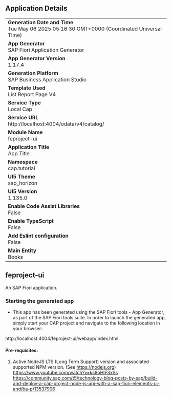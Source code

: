 ## Application Details
|               |
| ------------- |
|**Generation Date and Time**<br>Tue May 06 2025 05:16:30 GMT+0000 (Coordinated Universal Time)|
|**App Generator**<br>SAP Fiori Application Generator|
|**App Generator Version**<br>1.17.4|
|**Generation Platform**<br>SAP Business Application Studio|
|**Template Used**<br>List Report Page V4|
|**Service Type**<br>Local Cap|
|**Service URL**<br>http://localhost:4004/odata/v4/catalog/|
|**Module Name**<br>feproject-ui|
|**Application Title**<br>App Title|
|**Namespace**<br>cap.tutorial|
|**UI5 Theme**<br>sap_horizon|
|**UI5 Version**<br>1.135.0|
|**Enable Code Assist Libraries**<br>False|
|**Enable TypeScript**<br>False|
|**Add Eslint configuration**<br>False|
|**Main Entity**<br>Books|

## feproject-ui

An SAP Fiori application.

### Starting the generated app

-   This app has been generated using the SAP Fiori tools - App Generator, as part of the SAP Fiori tools suite.  In order to launch the generated app, simply start your CAP project and navigate to the following location in your browser:

http://localhost:4004/feproject-ui/webapp/index.html

#### Pre-requisites:

1. Active NodeJS LTS (Long Term Support) version and associated supported NPM version.  (See https://nodejs.org)
https://www.youtube.com/watch?v=ks8oHIF3xSs
https://community.sap.com/t5/technology-blog-posts-by-sap/build-and-deploy-a-cap-project-node-js-api-with-a-sap-fiori-elements-ui-and/ba-p/13537906

